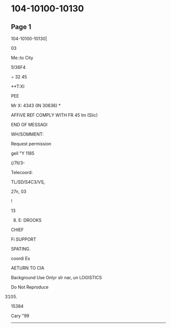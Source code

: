 # 104-10100-10130

## Page 1

104-10100-10130|

03

Me::to City

5!36F4

÷ 32 45

**T:XI

PEE

Mr X: 4343 (IN 30836) *

AFFiVE REF COMPLY WITH FR 45 Im (Slic)

END OF MESSAGI

WH/SOMMENT:

Request permission

gell "Y 1185

(/7ll/3-

Telecoord:

TL/SD/S4C3/VS,

27n, 03

!

13

8. E: DROOKS

CHIEF

Fi SUPPORT

SPATING.

coordi Es

AETURN TO CIA

Background Use Onlyr sIr nar, un LOGISTICS

Do Not Reproduce

3105)

15384

Cary "99

---

